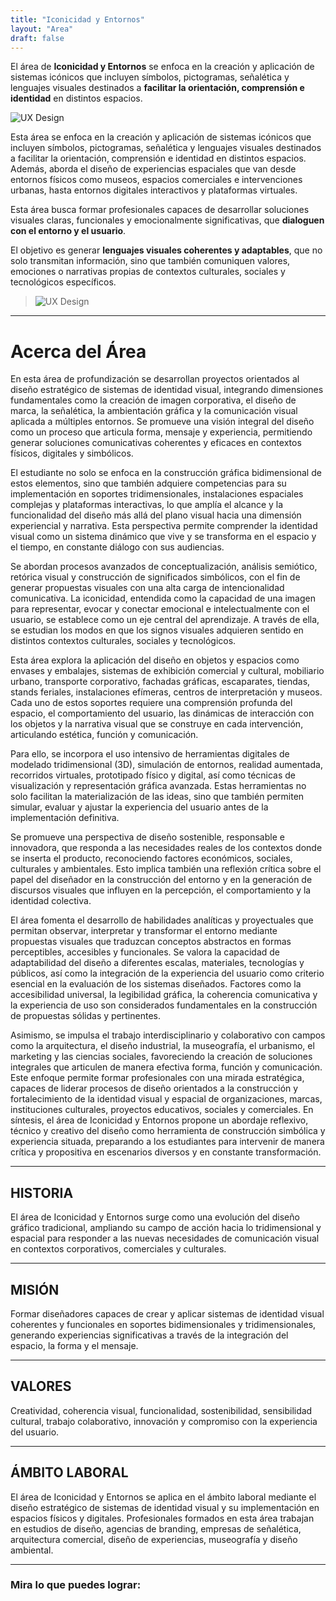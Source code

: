 ```yaml
---
title: "Iconicidad y Entornos"
layout: "Area"
draft: false
---
```


El área de **Iconicidad y Entornos** se enfoca en la creación y aplicación de sistemas icónicos que incluyen símbolos, pictogramas, señalética y lenguajes visuales destinados a **facilitar la orientación, comprensión e identidad** en distintos espacios.

<!--more-->

![UX Design](/FAD-WebPage/images/placeholder.svg)

Esta área se enfoca en la creación y aplicación de sistemas icónicos que incluyen símbolos, pictogramas, señalética y lenguajes visuales destinados a facilitar la orientación, comprensión e identidad en distintos espacios. Además, aborda el diseño de experiencias espaciales que van desde entornos físicos como museos, espacios comerciales e intervenciones urbanas, hasta entornos digitales interactivos y plataformas virtuales. 

Esta área busca formar profesionales capaces de desarrollar soluciones visuales claras, funcionales y emocionalmente significativas, que **dialoguen con el entorno y el usuario**. 

El objetivo es generar **lenguajes visuales coherentes y adaptables**, que no solo transmitan información, sino que también comuniquen valores, emociones o narrativas propias de contextos culturales, sociales y tecnológicos específicos.

> ![UX Design](/FAD-WebPage/images/placeholder.svg)

---

# Acerca del Área

En esta área de profundización se desarrollan proyectos orientados al diseño estratégico de sistemas de identidad visual, integrando dimensiones fundamentales como la creación de imagen corporativa, el diseño de marca, la señalética, la ambientación gráfica y la comunicación visual aplicada a múltiples entornos. Se promueve una visión integral del diseño como un proceso que articula forma, mensaje y experiencia, permitiendo generar soluciones comunicativas coherentes y eficaces en contextos físicos, digitales y simbólicos.

El estudiante no solo se enfoca en la construcción gráfica bidimensional de estos elementos, sino que también adquiere competencias para su implementación en soportes tridimensionales, instalaciones espaciales complejas y plataformas interactivas, lo que amplía el alcance y la funcionalidad del diseño más allá del plano visual hacia una dimensión experiencial y narrativa. Esta perspectiva permite comprender la identidad visual como un sistema dinámico que vive y se transforma en el espacio y el tiempo, en constante diálogo con sus audiencias.

Se abordan procesos avanzados de conceptualización, análisis semiótico, retórica visual y construcción de significados simbólicos, con el fin de generar propuestas visuales con una alta carga de intencionalidad comunicativa. La iconicidad, entendida como la capacidad de una imagen para representar, evocar y conectar emocional e intelectualmente con el usuario, se establece como un eje central del aprendizaje. A través de ella, se estudian los modos en que los signos visuales adquieren sentido en distintos contextos culturales, sociales y tecnológicos.

Esta área explora la aplicación del diseño en objetos y espacios como envases y embalajes, sistemas de exhibición comercial y cultural, mobiliario urbano, transporte corporativo, fachadas gráficas, escaparates, tiendas, stands feriales, instalaciones efímeras, centros de interpretación y museos. Cada uno de estos soportes requiere una comprensión profunda del espacio, el comportamiento del usuario, las dinámicas de interacción con los objetos y la narrativa visual que se construye en cada intervención, articulando estética, función y comunicación.

Para ello, se incorpora el uso intensivo de herramientas digitales de modelado tridimensional (3D), simulación de entornos, realidad aumentada, recorridos virtuales, prototipado físico y digital, así como técnicas de visualización y representación gráfica avanzada. Estas herramientas no solo facilitan la materialización de las ideas, sino que también permiten simular, evaluar y ajustar la experiencia del usuario antes de la implementación definitiva.

Se promueve una perspectiva de diseño sostenible, responsable e innovadora, que responda a las necesidades reales de los contextos donde se inserta el producto, reconociendo factores económicos, sociales, culturales y ambientales. Esto implica también una reflexión crítica sobre el papel del diseñador en la construcción del entorno y en la generación de discursos visuales que influyen en la percepción, el comportamiento y la identidad colectiva.

El área fomenta el desarrollo de habilidades analíticas y proyectuales que permitan observar, interpretar y transformar el entorno mediante propuestas visuales que traduzcan conceptos abstractos en formas perceptibles, accesibles y funcionales. Se valora la capacidad de adaptabilidad del diseño a diferentes escalas, materiales, tecnologías y públicos, así como la integración de la experiencia del usuario como criterio esencial en la evaluación de los sistemas diseñados. Factores como la accesibilidad universal, la legibilidad gráfica, la coherencia comunicativa y la experiencia de uso son considerados fundamentales en la construcción de propuestas sólidas y pertinentes.

Asimismo, se impulsa el trabajo interdisciplinario y colaborativo con campos como la arquitectura, el diseño industrial, la museografía, el urbanismo, el marketing y las ciencias sociales, favoreciendo la creación de soluciones integrales que articulen de manera efectiva forma, función y comunicación. Este enfoque permite formar profesionales con una mirada estratégica, capaces de liderar procesos de diseño orientados a la construcción y fortalecimiento de la identidad visual y espacial de organizaciones, marcas, instituciones culturales, proyectos educativos, sociales y comerciales.
En síntesis, el área de Iconicidad y Entornos propone un abordaje reflexivo, técnico y creativo del diseño como herramienta de construcción simbólica y experiencia situada, preparando a los estudiantes para intervenir de manera crítica y propositiva en escenarios diversos y en constante transformación.

---

## HISTORIA

El área de Iconicidad y Entornos surge como una evolución del diseño gráfico tradicional, ampliando su campo de acción hacia lo tridimensional y espacial para responder a las nuevas necesidades de comunicación visual en contextos corporativos, comerciales y culturales.

---

## MISIÓN

Formar diseñadores capaces de crear y aplicar sistemas de identidad visual coherentes y funcionales en soportes bidimensionales y tridimensionales, generando experiencias significativas a través de la integración del espacio, la forma y el mensaje.

---

## VALORES

Creatividad, coherencia visual, funcionalidad, sostenibilidad, sensibilidad cultural, trabajo colaborativo, innovación y compromiso con la experiencia del usuario.

---

## ÁMBITO LABORAL

El área de Iconicidad y Entornos se aplica en el ámbito laboral mediante el diseño estratégico de sistemas de identidad visual y su implementación en espacios físicos y digitales. Profesionales formados en esta área trabajan en estudios de diseño, agencias de branding, empresas de señalética, arquitectura comercial, diseño de experiencias, museografía y diseño ambiental.

---

###  Mira lo que puedes lograr: